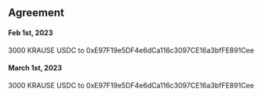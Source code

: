 ## Agreement

#### Feb 1st, 2023

3000 KRAUSE USDC to 0xE97F19e5DF4e6dCa116c3097CE16a3bfFE891Cee

#### March 1st, 2023

3000 KRAUSE USDC to 0xE97F19e5DF4e6dCa116c3097CE16a3bfFE891Cee